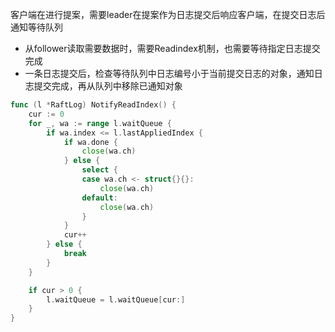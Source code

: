 客户端在进行提案，需要leader在提案作为日志提交后响应客户端，在提交日志后通知等待队列
- 从follower读取需要数据时，需要Readindex机制，也需要等待指定日志提交完成
- 一条日志提交后，检查等待队列中日志编号小于当前提交日志的对象，通知日志提交完成，再从队列中移除已通知对象
```go
func (l *RaftLog) NotifyReadIndex() {
	cur := 0
	for _, wa := range l.waitQueue {
		if wa.index <= l.lastAppliedIndex {
			if wa.done {
				close(wa.ch)
			} else {
				select {
				case wa.ch <- struct{}{}:
					close(wa.ch)
				default:
					close(wa.ch)
				}
			}
			cur++
		} else {
			break
		}
	}

	if cur > 0 {
		l.waitQueue = l.waitQueue[cur:]
	}
}
```